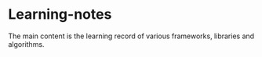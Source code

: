 # Learning-notes
The main content is the learning record of various frameworks, libraries and algorithms.
